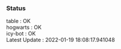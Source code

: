 ### Status


table : OK  
hogwarts : OK  
icy-bot : OK  
Latest Update : 2022-01-19 18:08:17.941048

